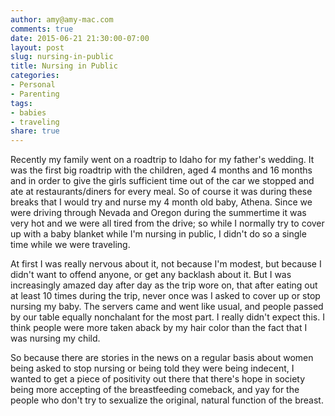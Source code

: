```yaml
---
author: amy@amy-mac.com
comments: true
date: 2015-06-21 21:30:00-07:00
layout: post
slug: nursing-in-public
title: Nursing in Public
categories:
- Personal
- Parenting
tags:
- babies
- traveling
share: true
---
```

Recently my family went on a roadtrip to Idaho for my father's wedding. It was the first big roadtrip with the children, aged 4 months and 16 months and in order to give the girls sufficient time out of the car we stopped and ate at restaurants/diners for every meal. So of course it was during these breaks that I would try and nurse my 4 month old baby, Athena. Since we were driving through Nevada and Oregon during the summertime it was very hot and we were all tired from the drive; so while I normally try to cover up with a baby blanket while I'm nursing in public, I didn't do so a single time while we were traveling.

At first I was really nervous about it, not because I'm modest, but because I didn't want to offend anyone, or get any backlash about it. But I was increasingly amazed day after day as the trip wore on, that after eating out at least 10 times during the trip, never once was I asked to cover up or stop nursing my baby. The servers came and went like usual, and people passed by our table equally nonchalant for the most part. I really didn't expect this. I think people were more taken aback by my hair color than the fact that I was nursing my child.

So because there are stories in the news on a regular basis about women being asked to stop nursing or being told they were being indecent, I wanted to get a piece of positivity out there that there's hope in society being more accepting of the breastfeeding comeback, and yay for the people who don't try to sexualize the original, natural function of the breast.